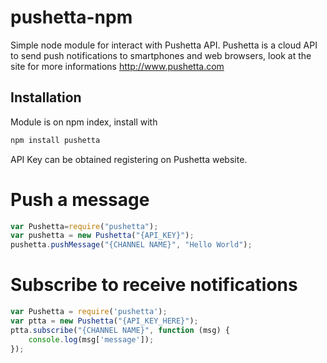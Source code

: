 # pushetta-npm

Simple node module for interact with Pushetta API.
Pushetta is a cloud API to send push notifications to smartphones and web browsers, look at the site for more informations http://www.pushetta.com

## Installation

Module is on npm index, install with

```bash
npm install pushetta
```

API Key can be obtained registering on Pushetta website.

# Push a message

```javascript
var Pushetta=require("pushetta");
var pushetta = new Pushetta("{API_KEY}");
pushetta.pushMessage("{CHANNEL NAME}", "Hello World");
```

# Subscribe to receive notifications

```javascript
var Pushetta = require('pushetta');
var ptta = new Pushetta("{API_KEY_HERE}");
ptta.subscribe("{CHANNEL NAME}", function (msg) {
	console.log(msg['message']);
});
```

